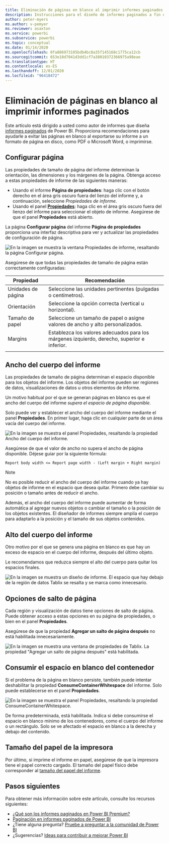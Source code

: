 ```yaml
---
title: Eliminación de páginas en blanco al imprimir informes paginados
description: Instrucciones para el diseño de informes paginados a fin de evitar las páginas en blanco durante su impresión.
author: peter-myers
ms.author: v-pemyer
ms.reviewer: asaxton
ms.service: powerbi
ms.subservice: powerbi
ms.topic: conceptual
ms.date: 01/14/2020
ms.openlocfilehash: 0fa886973105bdb4bc8a35f145168c1775ca12cb
ms.sourcegitcommit: 653e18d7041d3dd1cf7a38010372366975a98eae
ms.translationtype: HT
ms.contentlocale: es-ES
ms.lasthandoff: 12/01/2020
ms.locfileid: "96418472"
---
```

# <a name="avoid-blank-pages-when-printing-paginated-reports"></a>Eliminación de páginas en blanco al imprimir informes paginados

Este artículo está dirigido a usted como autor de informes que diseña [informes paginados](../paginated-reports/paginated-reports-report-builder-power-bi.md) de Power BI. Proporciona recomendaciones para ayudarle a evitar las páginas en blanco al exportarse su informe a un formato de página en disco, como PDF o Microsoft Word, o imprimirse.

## <a name="page-setup"></a>Configurar página

Las propiedades de tamaño de página del informe determinan la orientación, las dimensiones y los márgenes de la página. Obtenga acceso a estas propiedades de informe de las siguientes maneras:

- Usando el informe **Página de propiedades**: haga clic con el botón derecho en el área gris oscuro fuera del lienzo del informe y, a continuación, seleccione _Propiedades de informe_.
- Usando el panel [**Propiedades**](../paginated-reports/paginated-reports-report-design-view.md#4-properties-pane): haga clic en el área gris oscuro fuera del lienzo del informe para seleccionar el objeto de informe. Asegúrese de que el panel **Propiedades** está abierto.

La página **Configurar página** del informe **Página de propiedades** proporciona una interfaz descriptiva para ver y actualizar las propiedades de configuración de página.

![En la imagen se muestra la ventana Propiedades de informe, resaltando la página Configurar página.](media/report-paginated-blank-page/report-page-setup-properties.png)

Asegúrese de que todas las propiedades de tamaño de página están correctamente configuradas:

|Propiedad|Recomendación|
|---------|---------|
|Unidades de página|Seleccione las unidades pertinentes (pulgadas o centímetros).|
|Orientación|Seleccione la opción correcta (vertical u horizontal).|
|Tamaño de papel|Seleccione un tamaño de papel o asigne valores de ancho y alto personalizados.|
|Margins|Establezca los valores adecuados para los márgenes izquierdo, derecho, superior e inferior.|
|||

## <a name="report-body-width"></a>Ancho del cuerpo del informe

Las propiedades de tamaño de página determinan el espacio disponible para los objetos del informe. Los objetos del informe pueden ser regiones de datos, visualizaciones de datos u otros elementos de informe.

Un motivo habitual por el que se generan páginas en blanco es que el ancho del cuerpo del informe _supera el espacio de página disponible_.

Solo puede ver y establecer el ancho del cuerpo del informe mediante el panel **Propiedades**. En primer lugar, haga clic en cualquier parte de un área vacía del cuerpo del informe.

![En la imagen se muestra el panel Propiedades, resaltando la propiedad Ancho del cuerpo del informe.](media/report-paginated-blank-page/report-body-properties-width.png)

Asegúrese de que el valor de ancho no supera el ancho de página disponible. Déjese guiar por la siguiente fórmula:

```Report body width <= Report page width - (Left margin + Right margin)```

> [!NOTE]
> No es posible reducir el ancho del cuerpo del informe cuando ya hay objetos de informe en el espacio que desea quitar. Primero debe cambiar su posición o tamaño antes de reducir el ancho.
>
> Además, el ancho del cuerpo del informe puede aumentar de forma automática al agregar nuevos objetos o cambiar el tamaño o la posición de los objetos existentes. El diseñador de informes siempre amplía el cuerpo para adaptarlo a la posición y el tamaño de sus objetos contenidos.

## <a name="report-body-height"></a>Alto del cuerpo del informe

Otro motivo por el que se genera una página en blanco es que hay un exceso de espacio en el cuerpo del informe, después del último objeto.

Le recomendamos que reduzca siempre el alto del cuerpo para quitar los espacios finales.

![En la imagen se muestra un diseño de informe. El espacio que hay debajo de la región de datos Tablix se resalta y se marca como innecesario.](media/report-paginated-blank-page/report-body-remove-trailing-space.png)

## <a name="page-break-options"></a>Opciones de salto de página

Cada región y visualización de datos tiene opciones de salto de página. Puede obtener acceso a estas opciones en su página de propiedades, o bien en el panel **Propiedades**.

Asegúrese de que la propiedad **Agregar un salto de página después** no está habilitada innecesariamente.

![En la imagen se muestra una ventana de propiedades de Tablix. La propiedad "Agregar un salto de página después" está habilitada.](media/report-paginated-blank-page/data-region-page-break-option-after.png)

## <a name="consume-container-whitespace"></a>Consumir el espacio en blanco del contenedor

Si el problema de la página en blanco persiste, también puede intentar deshabilitar la propiedad **ConsumeContainerWhitespace** del informe. Solo puede establecerse en el panel **Propiedades**.

![En la imagen se muestra el panel Propiedades, resaltando la propiedad ConsumeContainerWhitespace.](media/report-paginated-blank-page/report-properties-consumecontainerwhitespace.png)

De forma predeterminada, está habilitada. Indica si debe consumirse el espacio en blanco mínimo de los contenedores, como el cuerpo del informe o un rectángulo. Solo se ve afectado el espacio en blanco a la derecha y debajo del contenido.

## <a name="printer-paper-size"></a>Tamaño del papel de la impresora

Por último, si imprime el informe en papel, asegúrese de que la impresora tiene el papel correcto cargado. El tamaño del papel físico debe corresponder al [tamaño del papel del informe](#page-setup).

## <a name="next-steps"></a>Pasos siguientes

Para obtener más información sobre este artículo, consulte los recursos siguientes:

- [¿Qué son los informes paginados en Power BI Premium?](../paginated-reports/paginated-reports-report-builder-power-bi.md)
- [Paginación en informes paginados de Power BI](../paginated-reports/paginated-reports-pagination.md)
- ¿Tiene alguna pregunta? [Pruebe a preguntar a la comunidad de Power BI](https://community.powerbi.com/)
- ¿Sugerencias? [Ideas para contribuir a mejorar Power BI](https://ideas.powerbi.com)
